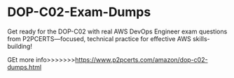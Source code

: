 # DOP-C02-Exam-Dumps
Get ready for the DOP-C02 with real AWS DevOps Engineer exam questions from P2PCERTS—focused, technical practice for effective AWS skills-building!

GEt more info>>>>>>>https://www.p2pcerts.com/amazon/dop-c02-dumps.html
